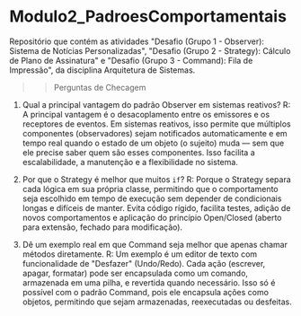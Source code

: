 # Modulo2_PadroesComportamentais
Repositório que contém as atividades "Desafio (Grupo 1 - Observer): Sistema de Notícias Personalizadas", "Desafio (Grupo 2 - Strategy): Cálculo de Plano de Assinatura" e "Desafio (Grupo 3 - Command): Fila de Impressão", da disciplina Arquitetura de Sistemas.

>> Perguntas de Checagem

1. Qual a principal vantagem do padrão Observer em sistemas reativos?
R: A principal vantagem é o desacoplamento entre os emissores e os receptores de eventos. Em sistemas reativos, isso permite que múltiplos componentes (observadores) sejam notificados automaticamente e em tempo real quando o estado de um objeto (o sujeito) muda — sem que ele precise saber quem são esses componentes.
Isso facilita a escalabilidade, a manutenção e a flexibilidade no sistema.

2. Por que o Strategy é melhor que muitos `if`?
R: Porque o Strategy separa cada lógica em sua própria classe, permitindo que o comportamento seja escolhido em tempo de execução sem depender de condicionais longas e difíceis de manter.
Evita código rígido, facilita testes, adição de novos comportamentos e aplicação do princípio Open/Closed (aberto para extensão, fechado para modificação).

3. Dê um exemplo real em que Command seja melhor que apenas chamar métodos diretamente.
R: Um exemplo é um editor de texto com funcionalidade de "Desfazer" (Undo/Redo). Cada ação (escrever, apagar, formatar) pode ser encapsulada como um comando, armazenada em uma pilha, e revertida quando necessário.
Isso só é possível com o padrão Command, pois ele encapsula ações como objetos, permitindo que sejam armazenadas, reexecutadas ou desfeitas.

